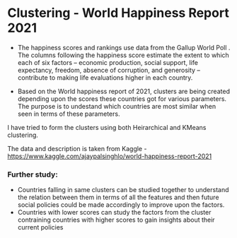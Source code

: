 # Clustering - World Happiness Report 2021

- The happiness scores and rankings use data from the Gallup World Poll . The columns following the happiness score estimate the extent to which each of six factors – economic production, social support, life expectancy, freedom, absence of corruption, and generosity – contribute to making life evaluations higher in each country.

- Based on the World happiness report of 2021, clusters are being created depending upon the scores these countries got for various parameters. The purpose is to undestand which countries are most similar when seen in terms of these parameters.

I have tried to form the clusters using both Heirarchical and KMeans clustering.

The data and description is taken from Kaggle - https://www.kaggle.com/ajaypalsinghlo/world-happiness-report-2021

### Further study:
- Countries falling in same clusters can be studied together to understand the relation between them in terms of all the features and then future social policies could be made accordingly to improve upon the factors.
- Countries with lower scores can study the factors from the cluster contraining countries with higher scores to gain insights about their current policies


